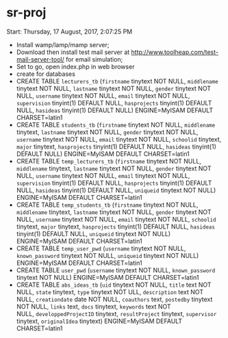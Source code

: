 # sr-proj
Start: Thursday, ‎17 ‎August, ‎2017, ‏‎2:07:25 PM
* Install wamp/lamp/mamp server;
* Download then install test mail server at http://www.toolheap.com/test-mail-server-tool/ for email simulation;
* Set to go, open index.php in web browser
* create for databases
* CREATE TABLE `lecturers_tb` (`firstname` tinytext NOT NULL, `middlename` tinytext NOT NULL, `lastname` tinytext NOT NULL, `gender` tinytext NOT NULL, `username` tinytext NOT NULL, `email` tinytext NOT NULL, `supervision` tinyint(1) DEFAULT NULL, `hasprojects` tinyint(1) DEFAULT NULL, `hasideas` tinyint(1) DEFAULT NULL) ENGINE=MyISAM DEFAULT CHARSET=latin1
* CREATE TABLE `students_tb` (`firstname` tinytext NOT NULL, `middlename` tinytext, `lastname` tinytext NOT NULL, `gender` tinytext NOT NULL, `username` tinytext NOT NULL, `email` tinytext NOT NULL, `schoolid` tinytext, `major` tinytext, `hasprojects` tinyint(1) DEFAULT NULL, `hasideas` tinyint(1) DEFAULT NULL) ENGINE=MyISAM DEFAULT CHARSET=latin1
* CREATE TABLE `temp_lecturers_tb` (`firstname` tinytext NOT NULL, `middlename` tinytext, `lastname` tinytext NOT NULL, `gender` tinytext NOT NULL, `username` tinytext NOT NULL, `email` tinytext NOT NULL, `supervision` tinyint(1) DEFAULT NULL, `hasprojects` tinyint(1) DEFAULT NULL, `hasideas` tinyint(1) DEFAULT NULL, `uniqueid` tinytext NOT NULL) ENGINE=MyISAM DEFAULT CHARSET=latin1
* CREATE TABLE `temp_students_tb` (`firstname` tinytext NOT NULL, `middlename` tinytext, `lastname` tinytext NOT NULL, `gender` tinytext NOT NULL, `username` tinytext NOT NULL, `email` tinytext NOT NULL, `schoolid` tinytext, `major` tinytext, `hasprojects` tinyint(1) DEFAULT NULL, `hasideas` tinyint(1) DEFAULT NULL, `uniqueid` tinytext NOT NULL) ENGINE=MyISAM DEFAULT CHARSET=latin1
* CREATE TABLE `temp_user_pwd` (`username` tinytext NOT NULL, `known_password` tinytext NOT NULL, `uniqueid` tinytext NOT NULL) ENGINE=MyISAM DEFAULT CHARSET=latin1
* CREATE TABLE `user_pwd` (`username` tinytext NOT NULL, `known_password` tinytext NOT NULL) ENGINE=MyISAM DEFAULT CHARSET=latin1
* CREATE TABLE `abs_ideas_tb` (`uid` tinytext NOT NULL, `title` text NOT NULL, `state` tinytext, `type` tinytext NOT ULL, `description` text NOT NULL, `creationdate` date NOT NULL, `coauthors` text, `postedby` tinytext NOT NULL, `links` text, `docs` tinytext, `keywords` text NOT NULL, `developpedProjectID` tinytext, `resultProject` tinytext, `supervisor` tinytext, `originalIdea` tinytext) ENGINE=MyISAM DEFAULT CHARSET=latin1
